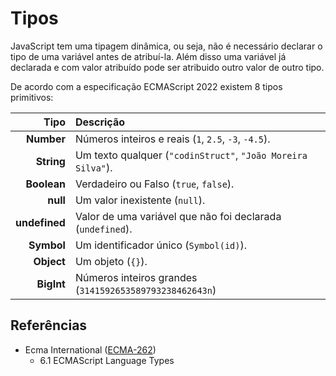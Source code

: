 # Tipos

JavaScript tem uma tipagem dinâmica, ou seja, não é necessário declarar o tipo
de uma variável antes de atribuí-la. Além disso uma variável já declarada e com
valor atribuído pode ser atribuido outro valor de outro tipo.

De acordo com a especificação ECMAScript 2022 existem 8 tipos primitivos:

|          Tipo | Descrição                                                    |
| ------------: | :----------------------------------------------------------- |
|    **Number** | Números inteiros e reais (`1`, `2.5`, `-3`, `-4.5`).         |
|    **String** | Um texto qualquer (`"codinStruct"`, `"João Moreira Silva"`). |
|   **Boolean** | Verdadeiro ou Falso (`true`, `false`).                       |
|      **null** | Um valor inexistente (`null`).                               |
| **undefined** | Valor de uma variável que não foi declarada (`undefined`).   |
|    **Symbol** | Um identificador único (`Symbol(id)`).                       |
|    **Object** | Um objeto (`{}`).                                            |
|    **BigInt** | Números inteiros grandes (`3141592653589793238462643n`)      |

## Referências

- Ecma International ([ECMA-262](https://tc39.es/ecma262))
  - 6.1 ECMAScript Language Types
